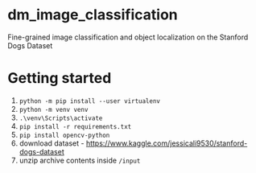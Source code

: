 # dm_image_classification
Fine-grained image classification and object localization on the Stanford Dogs Dataset 

# Getting started

1. ```python -m pip install --user virtualenv```
2. ```python -m venv venv```
3. ```.\venv\Scripts\activate```
4. ```pip install -r requirements.txt```
5. ```pip install opencv-python```
6. download dataset - https://www.kaggle.com/jessicali9530/stanford-dogs-dataset 
7. unzip archive contents inside ```/input```